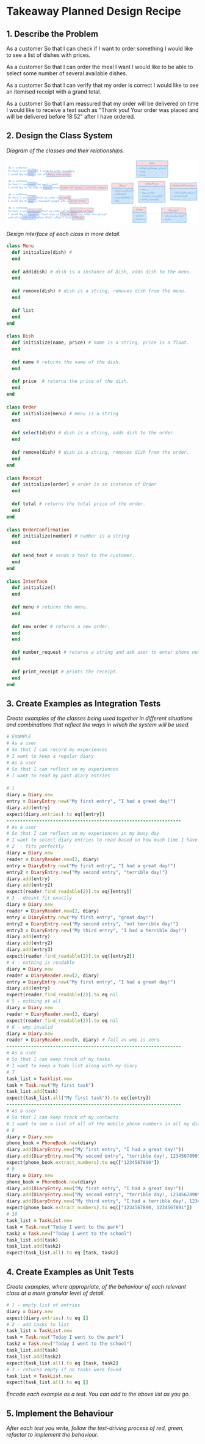 # Takeaway Planned Design Recipe

## 1. Describe the Problem

As a customer
So that I can check if I want to order something
I would like to see a list of dishes with prices.

As a customer
So that I can order the meal I want
I would like to be able to select some number of several available dishes.

As a customer
So that I can verify that my order is correct
I would like to see an itemised receipt with a grand total.

As a customer
So that I am reassured that my order will be delivered on time
I would like to receive a text such as "Thank you! Your order was placed and will be delivered before 18:52" after I have ordered.

## 2. Design the Class System

_Diagram of the classes and their relationships._

<img src="./design-recipe-takeaway.png">

_Design interface of each class in more detail._

```ruby
class Menu
  def initialize(dish) # 
  end

  def add(dish) # dish is a instance of Dish, adds dish to the menu.
  end

  def remove(dish) # dish is a string, removes dish from the menu.
  end

  def list
  end
end

class Dish
  def initialize(name, price) # name is a string, price is a float.
  end

  def name # returns the name of the dish.
  end

  def price  # returns the price of the dish.
  end
end

class Order
  def initialize(menu) # menu is a string
  end

  def select(dish) # dish is a string, adds dish to the order.
  end

  def remove(dish) # dish is a string, removes dish from the order.
  end
end

class Receipt
  def initialize(order) # order is an instance of Order
  end

  def total # returns the total price of the order.
  end
end

class OrderConfirmation
  def initialize(number) # number is a string
  end

  def send_text # sends a text to the customer.
  end
end

class Interface
  def initialize()
  end

  def menu # returns the menu.
  end

  def new_order # returns a new order.
  end
  end

  def number_request # returns a string and ask user to enter phone number.
  end

  def print_receipt # prints the receipt.
  end
end
```
## 3. Create Examples as Integration Tests
_Create examples of the classes being used together in different situations and
combinations that reflect the ways in which the system will be used._
```ruby
# EXAMPLE
# As a user
# So that I can record my experiences
# I want to keep a regular diary
# As a user
# So that I can reflect on my experiences
# I want to read my past diary entries

# 1
diary = Diary.new
entry = DiaryEntry.new("My first entry", "I had a great day!")
diary.add(entry)
expect(diary.entries).to eq([entry])
----------------------------------------------------------------
# As a user
# So that I can reflect on my experiences in my busy day
# I want to select diary entries to read based on how much time I have and my reading speed
# 2  - fits perfectly
diary = Diary.new
reader = DiaryReader.new(2, diary)
entry = DiaryEntry.new("My first entry", "I had a great day!")
entry2 = DiaryEntry.new("My second entry", "terrible day!")
diary.add(entry)
diary.add(entry2)
expect(reader.find_readable(2)).to eq([entry])
# 3 - doesnt fit exactly
diary = Diary.new
reader = DiaryReader.new(2, diary)
entry = DiaryEntry.new("My first entry", "great day!")
entry2 = DiaryEntry.new("My second entry", "not terrible day!")
entry3 = DiaryEntry.new("My third entry", "I had a terrible day!")
diary.add(entry)
diary.add(entry2)
diary.add(entry3)
expect(reader.find_readable(2)).to eq([entry2])
# 4 - nothing is readable
diary = Diary.new
reader = DiaryReader.new(2, diary)
entry = DiaryEntry.new("My first entry", "I had a great day!")
diary.add(entry)
expect(reader.find_readable(2)).to eq nil
# 5 - nothing at all
diary = Diary.new
reader = DiaryReader.new(2, diary)
expect(reader.find_readable(2)).to eq nil
# 6 - wmp invalid
diary = Diary.new
reader = DiaryReader.new(0, diary) # fail as wmp is zero
----------------------------------------------------------------
# As a user
# So that I can keep track of my tasks
# I want to keep a todo list along with my diary
# 7
task_list = Tasklist.new
task = Task.new("My first task")
task_list.add(task)
expect(task_list.all("My first task")).to eq([entry])
----------------------------------------------------------------
# As a user
# So that I can keep track of my contacts
# I want to see a list of all of the mobile phone numbers in all my diary entries
# 8 
diary = Diary.new
phone_book = PhoneBook.new(diary)
diary.add(DiaryEntry.new("My first entry", "I had a great day!"))
diary.add(DiaryEntry.new("My second entry", "terrible day!, 1234567890"))
expect(phone_book.extract_numbers).to eq(["1234567890"])
# 9
diary = Diary.new
phone_book = PhoneBook.new(diary)
diary.add(DiaryEntry.new("My first entry", "I had a great day!"))
diary.add(DiaryEntry.new("My second entry", "terrible day!, 1234567890"))
diary.add(DiaryEntry.new("My third entry", "I had a terrible day!, 1234567891"))
expect(phone_book.extract_numbers).to eq(["1234567890, 1234567891"])
# 10
task_list = TaskList.new
task = Task.new("Today I went to the park")
task2 = Task.new("Today I went to the school")
task_list.add(task)
task_list.add(task2)
expect(task_list.all).to eq [task, task2]
```

## 4. Create Examples as Unit Tests

_Create examples, where appropriate, of the behaviour of each relevant class at
a more granular level of detail._

```ruby
# 1 - empty list of entries
diary = Diary.new
expect(diary.entries).to eq []
# 2 - add tasks to list
task_list = TaskList.new
task = Task.new("Today I went to the park")
task2 = Task.new("Today I went to the school")
task_list.add(task)
task_list.add(task2)
expect(task_list.all).to eq [task, task2]
# 3 - returns empty if no tasks were found
task_list = TaskList.new
expect(task_list.all).to eq []
```

_Encode each example as a test. You can add to the above list as you go._

## 5. Implement the Behaviour

_After each test you write, follow the test-driving process of red, green,
refactor to implement the behaviour._